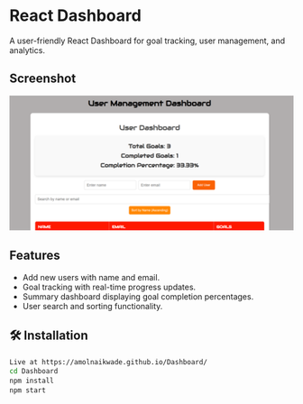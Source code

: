 #  React Dashboard

A user-friendly React Dashboard for goal tracking, user management, and analytics.

##  Screenshot

![Dashboard Screenshot](./screenshots/dashboard.png)

##  Features

-  Add new users with name and email.
-  Goal tracking with real-time progress updates.
-  Summary dashboard displaying goal completion percentages.
-  User search and sorting functionality.

## 🛠️ Installation

```sh
Live at https://amolnaikwade.github.io/Dashboard/
cd Dashboard
npm install
npm start
